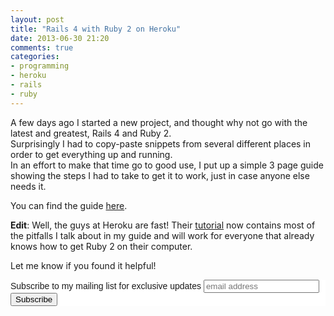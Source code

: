 ```yaml
---
layout: post
title: "Rails 4 with Ruby 2 on Heroku"
date: 2013-06-30 21:20
comments: true
categories: 
- programming
- heroku
- rails
- ruby
---
```


A few days ago I started a new project, and thought why not go with the latest and greatest, Rails 4 and Ruby 2.  
Surprisingly I had to copy-paste snippets from several different places in order to get everything up and running.  
In an effort to make that time go to good use, I put up a simple 3 page guide showing the steps I had to take to get it to work, just in case anyone else needs it.

You can find the guide [here](/assets/rails4ruby2heroku.pdf).

**Edit**: Well, the guys at Heroku are fast! Their [tutorial](https://devcenter.heroku.com/articles/rails4-getting-started) now contains most of the pitfalls I talk about in my guide and will work for everyone that already knows how to get Ruby 2 on their computer.

Let me know if you found it helpful!

<!-- Begin MailChimp Signup Form -->
<link href="http://cdn-images.mailchimp.com/embedcode/slim-081711.css" rel="stylesheet" type="text/css">
<style type="text/css">
    #mc_embed_signup{background:#fff; clear:left; font:14px Helvetica,Arial,sans-serif; }
    /* Add your own MailChimp form style overrides in your site stylesheet or in this style block.
       We recommend moving this block and the preceding CSS link to the HEAD of your HTML file. */
</style>
<div id="mc_embed_signup">
<form action="http://codelord.us6.list-manage.com/subscribe/post?u=78b36f07d7d2e7e91eb8deee3&amp;id=c9a8d439c8" method="post" id="mc-embedded-subscribe-form" name="mc-embedded-subscribe-form" class="validate" target="_blank" novalidate>
    <label for="mce-EMAIL">Subscribe to my mailing list for exclusive updates</label>
    <input type="email" value="" name="EMAIL" class="email" id="mce-EMAIL" placeholder="email address" required style="display: inline">
    <input type="submit" value="Subscribe" name="subscribe" id="mc-embedded-subscribe" class="button" style="display: inline">
</form>
</div>
<!--End mc_embed_signup-->
